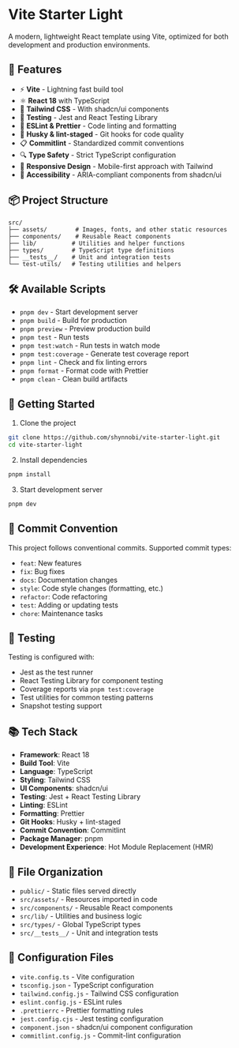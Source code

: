 # Vite Starter Light

A modern, lightweight React template using Vite, optimized for both development and production environments.

## 🚀 Features

- ⚡️ **Vite** - Lightning fast build tool
- ⚛️ **React 18** with TypeScript
- 🎨 **Tailwind CSS** - With shadcn/ui components
- 🧪 **Testing** - Jest and React Testing Library
- 📝 **ESLint & Prettier** - Code linting and formatting
- 🔄 **Husky & lint-staged** - Git hooks for code quality
- 📋 **Commitlint** - Standardized commit conventions
- 🔍 **Type Safety** - Strict TypeScript configuration
- 📱 **Responsive Design** - Mobile-first approach with Tailwind
- 🎯 **Accessibility** - ARIA-compliant components from shadcn/ui

## 📦 Project Structure

```
src/
├── assets/        # Images, fonts, and other static resources
├── components/    # Reusable React components
├── lib/          # Utilities and helper functions
├── types/        # TypeScript type definitions
├── __tests__/    # Unit and integration tests
└── test-utils/   # Testing utilities and helpers
```

## 🛠️ Available Scripts

- `pnpm dev` - Start development server
- `pnpm build` - Build for production
- `pnpm preview` - Preview production build
- `pnpm test` - Run tests
- `pnpm test:watch` - Run tests in watch mode
- `pnpm test:coverage` - Generate test coverage report
- `pnpm lint` - Check and fix linting errors
- `pnpm format` - Format code with Prettier
- `pnpm clean` - Clean build artifacts

## 🚦 Getting Started

1. Clone the project

```bash
git clone https://github.com/shynnobi/vite-starter-light.git
cd vite-starter-light
```

2. Install dependencies

```bash
pnpm install
```

3. Start development server

```bash
pnpm dev
```

## 📝 Commit Convention

This project follows conventional commits. Supported commit types:

- `feat`: New features
- `fix`: Bug fixes
- `docs`: Documentation changes
- `style`: Code style changes (formatting, etc.)
- `refactor`: Code refactoring
- `test`: Adding or updating tests
- `chore`: Maintenance tasks

## 🧪 Testing

Testing is configured with:

- Jest as the test runner
- React Testing Library for component testing
- Coverage reports via `pnpm test:coverage`
- Test utilities for common testing patterns
- Snapshot testing support

## 📚 Tech Stack

- **Framework**: React 18
- **Build Tool**: Vite
- **Language**: TypeScript
- **Styling**: Tailwind CSS
- **UI Components**: shadcn/ui
- **Testing**: Jest + React Testing Library
- **Linting**: ESLint
- **Formatting**: Prettier
- **Git Hooks**: Husky + lint-staged
- **Commit Convention**: Commitlint
- **Package Manager**: pnpm
- **Development Experience**: Hot Module Replacement (HMR)

## 📂 File Organization

- `public/` - Static files served directly
- `src/assets/` - Resources imported in code
- `src/components/` - Reusable React components
- `src/lib/` - Utilities and business logic
- `src/types/` - Global TypeScript types
- `src/__tests__/` - Unit and integration tests

## 🔧 Configuration Files

- `vite.config.ts` - Vite configuration
- `tsconfig.json` - TypeScript configuration
- `tailwind.config.js` - Tailwind CSS configuration
- `eslint.config.js` - ESLint rules
- `.prettierrc` - Prettier formatting rules
- `jest.config.cjs` - Jest testing configuration
- `component.json` - shadcn/ui component configuration
- `commitlint.config.js` - Commit-lint configuration
